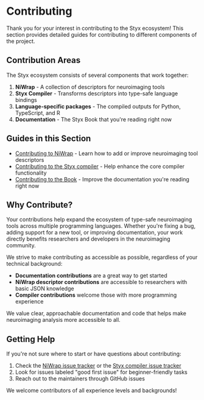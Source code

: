 # Contributing

Thank you for your interest in contributing to the Styx ecosystem! This section provides detailed guides for contributing to different components of the project.

## Contribution Areas

The Styx ecosystem consists of several components that work together:

1. **NiWrap** - A collection of descriptors for neuroimaging tools
2. **Styx Compiler** - Transforms descriptors into type-safe language bindings
3. **Language-specific packages** - The compiled outputs for Python, TypeScript, and R
4. **Documentation** - The Styx Book that you're reading right now

## Guides in this Section

- [Contributing to NiWrap](./niwrap.md) - Learn how to add or improve neuroimaging tool descriptors
- [Contributing to the Styx compiler](./styx.md) - Help enhance the core compiler functionality
- [Contributing to the Book](./book.md) - Improve the documentation you're reading right now

## Why Contribute?

Your contributions help expand the ecosystem of type-safe neuroimaging tools across multiple programming languages. Whether you're fixing a bug, adding support for a new tool, or improving documentation, your work directly benefits researchers and developers in the neuroimaging community.

We strive to make contributing as accessible as possible, regardless of your technical background:

- **Documentation contributions** are a great way to get started
- **NiWrap descriptor contributions** are accessible to researchers with basic JSON knowledge
- **Compiler contributions** welcome those with more programming experience

We value clear, approachable documentation and code that helps make neuroimaging analysis more accessible to all.

## Getting Help

If you're not sure where to start or have questions about contributing:

1. Check the [NiWrap issue tracker](https://github.com/styx-api/niwrap/issues) or the [Styx compiler issue tracker](https://github.com/styx-api/styx/issues)
2. Look for issues labeled "good first issue" for beginner-friendly tasks
3. Reach out to the maintainers through GitHub issues

We welcome contributors of all experience levels and backgrounds!